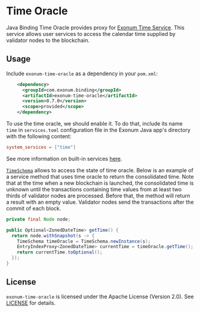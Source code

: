 # Time Oracle

Java Binding Time Oracle provides proxy for [Exonum Time Service][exonum-time].
This service allows user services to access the calendar time supplied by validator nodes to the
blockchain.

## Usage

Include `exonum-time-oracle` as a dependency in your `pom.xml`:

```xml
    <dependency>
      <groupId>com.exonum.binding</groupId>
      <artifactId>exonum-time-oracle</artifactId>
      <version>0.7.0</version>
      <scope>provided</scope>
    </dependency>
```

To use the time oracle, we should enable it. To do that, include its name `time` in
`services.toml` configuration file in the Exonum Java app's directory with the following content:

```toml
system_services = ["time"]
```

See more information on built-in services [here][built-in-services].

[`TimeSchema`][time-schema-javadoc] allows to access the state of time oracle.
Below is an example of a service method that uses time oracle to return the consolidated time. Note
that at the time when a new blockchain is launched, the consolidated time is unknown until the
transactions containing time values from at least two thirds of validator nodes are processed.
Before that, the method will return a result with an empty value. Validator nodes send the
transactions after the commit of each block.

```java
private final Node node;

public Optional<ZonedDateTime> getTime() {
  return node.withSnapshot(s -> {
    TimeSchema timeOracle = TimeSchema.newInstance(s);
    EntryIndexProxy<ZonedDateTime> currentTime = timeOracle.getTime();
    return currentTime.toOptional();
  });
}
```

## License

`exonum-time-oracle` is licensed under the
Apache License (Version 2.0).
See [LICENSE](../../LICENSE) for details.

[exonum-time]: https://exonum.com/doc/version/0.11/advanced/time/
[built-in-services]: https://exonum.com/doc/version/0.11/get-started/java-binding/#built-in-services
[time-schema-javadoc]: https://exonum.com/doc/api/java-time-oracle/0.5.0/com/exonum/binding/time/TimeSchema.html
